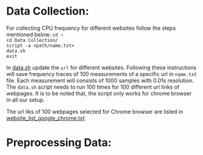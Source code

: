 # Data Collection:

For collecting CPU frequency for different websites follow the steps mentioned below:
`cd ~`<br/>
`cd Data Collection/`<br/>
`script -a <path/name.txt>`<br/>
`data.sh`<br/>
`exit`

In [data.sh](https://github.com/Diptakuet/DF-SCA-Dynamic-Frequency-Side-Channel-Attacks-are-Practical/blob/main/Data%20Collection/data.sh) update the `url` for different websites. Following these instructions will save frequency traces of 100 measurements of a specific url in `name.txt` file. Each measurement will consists of 1000 samples with 0.01s resolution. The `data.sh` script needs to run 100 times for 100 different url links of webpages.
It is to be noted that, the script only works for chrome browser in all our setup.

The url liks of 100 webpages selected for Chrome browser are listed in [website_list_google_chrome.txt](https://github.com/Diptakuet/DF-SCA-Dynamic-Frequency-Side-Channel-Attacks-are-Practical/blob/main/Data%20Collection/website_list_google_chrome.txt)

# Preprocessing Data:
